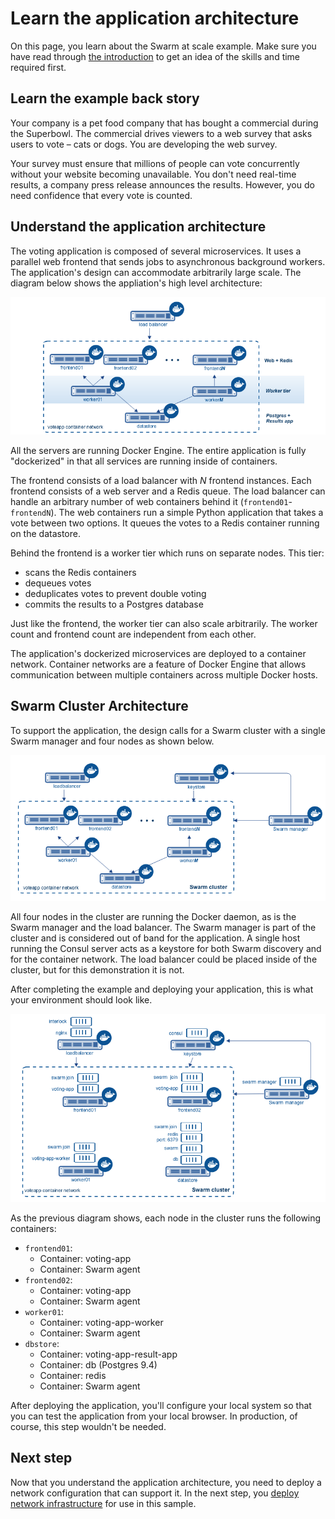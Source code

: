 <!--[metadata]>
+++
aliases = ["/swarm/swarm_at_scale/about/"]
title = "Learn the application architecture"
description = "Try Swarm at scale"
keywords = ["docker, swarm, scale, voting, application, archiecture"]
[menu.main]
parent="scale_swarm"
weight=-99
+++
<![end-metadata]-->

# Learn the application architecture

On this page, you learn about the Swarm at scale example.  Make sure you have
read through [the introduction](index.md) to get an idea of the skills and time
required first.

## Learn the example back story

Your company is a pet food company that has bought a commercial during the
Superbowl. The commercial drives viewers to a web survey that asks users to vote
&ndash; cats or dogs. You are developing the web survey.

Your survey must ensure that millions of people can vote concurrently without
your website becoming unavailable. You don't need real-time results, a company
press release announces the results. However, you do need confidence that every
vote is counted.

## Understand the application architecture

The voting application is composed of several microservices. It uses a parallel
web frontend that sends jobs to asynchronous background workers. The
application's design can accommodate arbitrarily large scale. The diagram below
shows the appliation's high level architecture:

![](../images/app-architecture.png)

All the servers are running Docker Engine. The entire application is fully
"dockerized" in that all services are running inside of containers.

The frontend consists of a load balancer with *N* frontend instances. Each
frontend consists of a web server and a Redis queue. The load balancer can
handle an arbitrary number of web containers behind it (`frontend01`-
`frontendN`). The web containers run a simple Python application that takes a
vote between two options. It queues the votes to a Redis container running on
the datastore.

Behind the frontend is a worker tier which runs on separate nodes. This tier:

* scans the Redis containers
* dequeues votes
* deduplicates votes to prevent double voting
* commits the results to a Postgres database

Just like the frontend, the worker tier can also scale arbitrarily. The worker
count and frontend count are independent from each other.

The application's dockerized microservices are deployed to a container network.
Container networks are a feature of Docker Engine that allows communication
between multiple containers across multiple Docker hosts.

## Swarm Cluster Architecture

To support the application, the design calls for a Swarm cluster with a single
Swarm manager and four nodes as shown below.

![](../images/swarm-cluster-arch.png)

All four nodes in the cluster are running the Docker daemon, as is the Swarm
manager and the load balancer. The Swarm manager is part of the cluster and is
considered out of band for the application. A single host running the Consul
server acts as a keystore for both Swarm discovery and for the container
network. The load balancer could be placed inside of the cluster, but for this
demonstration it is not.

After completing the example and deploying your application, this
is what your environment should look like.

![](../images/final-result.png)

As the previous diagram shows, each node in the cluster runs the following containers:

- `frontend01`:
  - Container: voting-app 
  - Container: Swarm agent
- `frontend02`:
  - Container: voting-app
  - Container: Swarm agent
- `worker01`:
  - Container: voting-app-worker
  - Container: Swarm agent
- `dbstore`:
  - Container: voting-app-result-app
  - Container: db (Postgres 9.4)
  - Container: redis
  - Container: Swarm agent


After deploying the application, you'll configure your local system so that you
can test the application from your local browser. In production, of course, this
step wouldn't be needed.


## Next step

Now that you understand the application architecture, you need to deploy a
network configuration that can support it. In the next step, you
[deploy network infrastructure](deploy-infra.md) for use in this sample.
